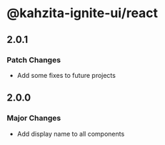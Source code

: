 # @kahzita-ignite-ui/react

## 2.0.1

### Patch Changes

- Add some fixes to future projects

## 2.0.0

### Major Changes

- Add display name to all components
